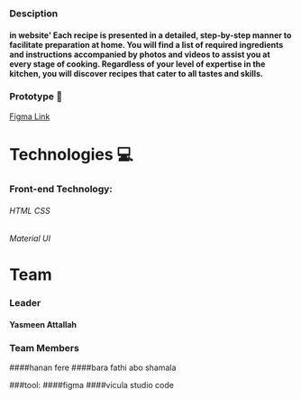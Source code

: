 ### Desciption
#### in website' Each recipe is presented in a detailed, step-by-step manner to facilitate preparation at home. You will find a list of required ingredients and instructions accompanied by photos and videos to assist you at every stage of cooking. Regardless of your level of expertise in the kitchen, you will discover recipes that cater to all tastes and skills.
### Prototype 🎨
[Figma Link](https://www.figma.com/file/tHwhUHP4RQJF3ebkv4L54I/recipes?type=design&node-id=0-1&t=ivBfSBqgeJKha3fi-0)   

# Technologies 💻
### Front-end Technology:
###### HTML CSS
###### Material UI

# Team
### Leader
#### Yasmeen Attallah
### Team Members 
####hanan fere
####bara fathi abo shamala              

###tool:
####figma
####vicula studio code
